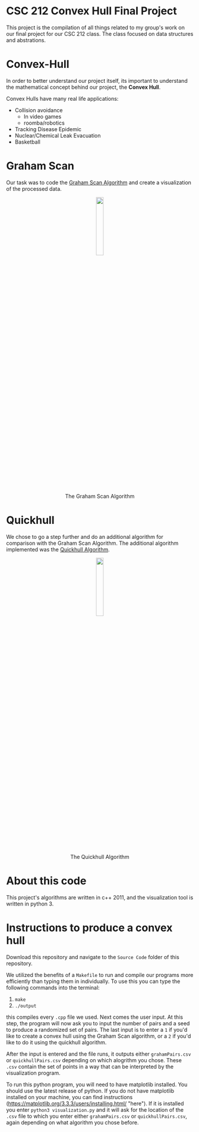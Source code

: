 # CSC 212 Convex Hull Final Project

This project is the compilation of all things related to my group's work on our final project for our CSC 212 class. The class focused on data structures and abstrations.

# Convex-Hull
In order to better understand our project itself, its important to understand the mathematical concept behind our project, the **Convex Hull**.

Convex Hulls have many real life applications:
  - Collision avoidance
      - In video games
      - roomba/robotics
  - Tracking Disease Epidemic
  - Nuclear/Chemical Leak Evacuation
  - Basketball



# Graham Scan
Our task was to code the [Graham Scan Algorithm](https://en.wikipedia.org/w/index.php?title=Graham_scan&oldid=981736794) and create a visualization of the processed data.

<p align="center"><img width=20% src="https://github.com/samillette/Convex-Hull/blob/main/Presentation%20Materials/GrahamScanDemo.gif"></p>
<p align="center">The Graham Scan Algorithm</p>

# Quickhull
We chose to go a step further and do an additional algorithm for comparison with the Graham Scan Algorithm. The additional algorithm implemented was the [Quickhull Algorithm](https://en.wikipedia.org/w/index.php?title=Quickhull&oldid=986184164).

<p align="center"><img width=20% src="https://github.com/samillette/Convex-Hull/blob/main/Presentation%20Materials/Animation_depicting_the_quickhull_algorithm.gif"></p>
<p align="center">The Quickhull Algorithm</p>

# About this code
This project's algorithms are written in c++ 2011, and the visualization tool is written in python 3.

# Instructions to produce a convex hull
Download this repository and navigate to the `Source Code` folder of this repository.

We utilized the benefits of a `Makefile` to run and compile our programs more efficiently than typing them in individually.
To use this you can type the following commands into the terminal:

 1. `make`
 2. `./output`
  
this compiles every `.cpp` file we used. Next comes the user input. At this step, the program will now ask you to input the number of pairs
and a seed to produce a randomized set of pairs. The last input is to enter a `1` if you'd like to create a convex hull using the Graham Scan algorithm,
or a `2` if you'd like to do it using the quickhull algorithm.

After the input is entered and the file runs, it outputs either `grahamPairs.csv` or `quickhullPairs.csv` depending on which alogrithm you chose. These `.csv` contain the set of points in a way that can be interpreted by the visualization program.

To run this python program, you will need to have matplotlib installed. You should use the latest release of python. If you do not have matplotlib installed on your machine, you can find instructions (https://matplotlib.org/3.3.3/users/installing.html/ "here"). If it is installed you enter `python3 visualization.py` and it will ask for the location of the `.csv` file to which you enter either `grahamPairs.csv` or `quickhullPairs.csv`, again depending on what algorithm you chose before.


